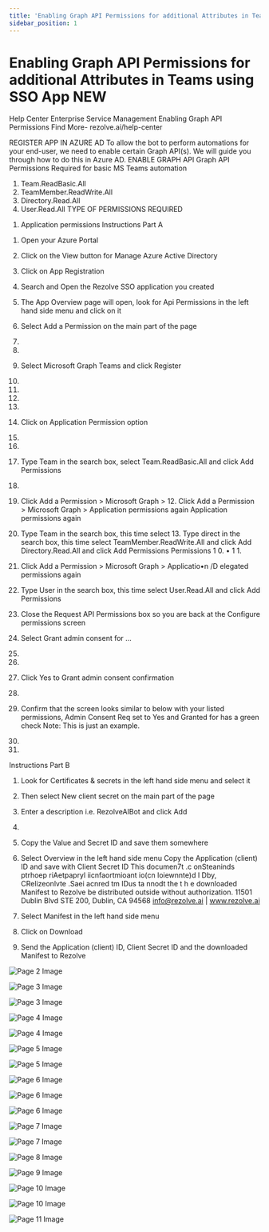 ```yaml
---
title: 'Enabling Graph API Permissions for additional Attributes in Teams using SSO App NEW'
sidebar_position: 1
---
```



# Enabling Graph API Permissions for additional Attributes in Teams using SSO App NEW

Help Center
Enterprise Service Management
Enabling Graph API
Permissions
Find More- rezolve.ai/help-center

REGISTER APP IN AZURE AD
To allow the bot to perform automations for your end-user, we need to enable certain Graph API(s). We will guide you
through how to do this in Azure AD.
ENABLE GRAPH API
Graph API Permissions Required for basic MS Teams automation
1. Team.ReadBasic.All
2. TeamMember.ReadWrite.All
3. Directory.Read.All
4. User.Read.All
TYPE OF PERMISSIONS REQUIRED
1) Application permissions
Instructions Part A
1. Open your Azure Portal
2. Click on the View button for Manage Azure Active Directory

3. Click on App Registration
4. Search and Open the Rezolve SSO application you created

5. The App Overview page will open, look for Api Permissions in the left hand side menu and click on it
6. Select Add a Permission on the main part of the page
1.
2.
7. Select Microsoft Graph
Teams and click Register
3.
5.
6.
5.

8. Click on Application Permission option
7.
8.
9. Type Team in the search box, select Team.ReadBasic.All and click Add Permissions
9.

10. Click Add a Permission > Microsoft Graph > 12. Click Add a Permission > Microsoft Graph >
Application permissions again Application permissions again
11. Type Team in the search box, this time select 13. Type direct in the search box, this time select
TeamMember.ReadWrite.All and click Add Directory.Read.All and click Add Permissions
Permissions
1 0.
•
1 1.
14. Click Add a Permission &gt; Microsoft Graph &gt; Applicatio•n /D elegated permissions again
15. Type User in the search box, this time select User.Read.All and click Add Permissions
16. Close the Request API Permissions box so you are back at the Configure permissions screen
17. Select Grant admin consent for …
12.
13.

18. Click Yes to Grant admin consent confirmation
14.
19. Confirm that the screen looks similar to below with your listed permissions, Admin Consent Req set to Yes and
Granted for has a green check
Note: This is just an example.
15.
16.

Instructions Part B
1. Look for Certificates & secrets in the left hand side menu and select it
2. Then select New client secret on the main part of the page

3. Enter a description i.e. RezolveAIBot and click Add
17.

5. Copy the Value and Secret ID and save them somewhere
6. Select Overview in the left hand side menu
Copy the Application (client) ID and save with Client Secret ID
This documen7t .c onSteaninds ptrhoep riAetpapryl iicnfaortmioant io(cn loiewnnte)d I Dby, CRelizeonlvte .Saei acnred tm IDus ta nnodt the t h e downloaded Manifest to Rezolve
be distributed outside without authorization.
11501 Dublin Blvd STE 200, Dublin, CA 94568 info@rezolve.ai | www.rezolve.ai
8. Select Manifest in the left hand side menu
9. Click on Download
10. Send the Application (client) ID, Client Secret ID and the downloaded Manifest to Rezolve


![Page 2 Image](/img/reference/Graph%20API%20Guides/images/Enabling-Graph-API-Permissions-for-additional-Attributes-in-Teams-using-SSO-App-NEW_page2_4.png)

![Page 3 Image](/img/reference/Graph%20API%20Guides/images/Enabling-Graph-API-Permissions-for-additional-Attributes-in-Teams-using-SSO-App-NEW_page3_4.png)

![Page 3 Image](/img/reference/Graph%20API%20Guides/images/Enabling-Graph-API-Permissions-for-additional-Attributes-in-Teams-using-SSO-App-NEW_page3_5.png)

![Page 4 Image](/img/reference/Graph%20API%20Guides/images/Enabling-Graph-API-Permissions-for-additional-Attributes-in-Teams-using-SSO-App-NEW_page4_4.png)

![Page 4 Image](/img/reference/Graph%20API%20Guides/images/Enabling-Graph-API-Permissions-for-additional-Attributes-in-Teams-using-SSO-App-NEW_page4_5.png)

![Page 5 Image](/img/reference/Graph%20API%20Guides/images/Enabling-Graph-API-Permissions-for-additional-Attributes-in-Teams-using-SSO-App-NEW_page5_4.png)

![Page 5 Image](/img/reference/Graph%20API%20Guides/images/Enabling-Graph-API-Permissions-for-additional-Attributes-in-Teams-using-SSO-App-NEW_page5_5.png)

![Page 6 Image](/img/reference/Graph%20API%20Guides/images/Enabling-Graph-API-Permissions-for-additional-Attributes-in-Teams-using-SSO-App-NEW_page6_4.png)

![Page 6 Image](/img/reference/Graph%20API%20Guides/images/Enabling-Graph-API-Permissions-for-additional-Attributes-in-Teams-using-SSO-App-NEW_page6_5.png)

![Page 6 Image](/img/reference/Graph%20API%20Guides/images/Enabling-Graph-API-Permissions-for-additional-Attributes-in-Teams-using-SSO-App-NEW_page6_6.png)

![Page 7 Image](/img/reference/Graph%20API%20Guides/images/Enabling-Graph-API-Permissions-for-additional-Attributes-in-Teams-using-SSO-App-NEW_page7_4.png)

![Page 7 Image](/img/reference/Graph%20API%20Guides/images/Enabling-Graph-API-Permissions-for-additional-Attributes-in-Teams-using-SSO-App-NEW_page7_5.png)

![Page 8 Image](/img/reference/Graph%20API%20Guides/images/Enabling-Graph-API-Permissions-for-additional-Attributes-in-Teams-using-SSO-App-NEW_page8_4.png)

![Page 9 Image](/img/reference/Graph%20API%20Guides/images/Enabling-Graph-API-Permissions-for-additional-Attributes-in-Teams-using-SSO-App-NEW_page9_4.png)

![Page 10 Image](/img/reference/Graph%20API%20Guides/images/Enabling-Graph-API-Permissions-for-additional-Attributes-in-Teams-using-SSO-App-NEW_page10_4.png)

![Page 10 Image](/img/reference/Graph%20API%20Guides/images/Enabling-Graph-API-Permissions-for-additional-Attributes-in-Teams-using-SSO-App-NEW_page10_5.png)

![Page 11 Image](/img/reference/Graph%20API%20Guides/images/Enabling-Graph-API-Permissions-for-additional-Attributes-in-Teams-using-SSO-App-NEW_page11_4.png)